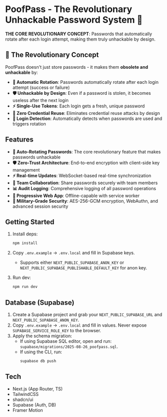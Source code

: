 # PoofPass - The Revolutionary Unhackable Password System 🚀

**THE CORE REVOLUTIONARY CONCEPT**: Passwords that automatically rotate after each login attempt, making them truly unhackable by design.

## 🚀 The Revolutionary Concept

PoofPass doesn't just store passwords - it makes them **obsolete and unhackable** by:

- **🔄 Automatic Rotation**: Passwords automatically rotate after each login attempt (success or failure)
- **🛡️ Unhackable by Design**: Even if a password is stolen, it becomes useless after the next login
- **⚡ Single-Use Tokens**: Each login gets a fresh, unique password
- **🚫 Zero Credential Reuse**: Eliminates credential reuse attacks by design
- **🎯 Login Detection**: Automatically detects when passwords are used and triggers rotation

## Features

- **🔄 Auto-Rotating Passwords**: The core revolutionary feature that makes passwords unhackable
- **🛡️ Zero-Trust Architecture**: End-to-end encryption with client-side key management
- **⚡ Real-time Updates**: WebSocket-based real-time synchronization
- **👥 Team Collaboration**: Share passwords securely with team members
- **📊 Audit Logging**: Comprehensive logging of all password operations
- **📱 Progressive Web App**: Offline-capable with service worker
- **🔐 Military-Grade Security**: AES-256-GCM encryption, WebAuthn, and advanced session security

## Getting Started
1. Install deps:
   ```bash
   npm install
   ```

2. Copy `.env.example` → `.env.local` and fill in Supabase keys.
   - Supports either `NEXT_PUBLIC_SUPABASE_ANON_KEY` or `NEXT_PUBLIC_SUPABASE_PUBLISHABLE_DEFAULT_KEY` for anon key.

3. Run dev:
   ```bash
   npm run dev
   ```

## Database (Supabase)

1. Create a Supabase project and grab your `NEXT_PUBLIC_SUPABASE_URL` and `NEXT_PUBLIC_SUPABASE_ANON_KEY`.
2. Copy `.env.example` → `.env.local` and fill in values. Never expose `SUPABASE_SERVICE_ROLE_KEY` to the browser.
3. Apply the schema migration:
   - If using Supabase SQL editor, open and run: `supabase/migrations/2025-08-26_poofpass.sql`.
   - If using the CLI, run:
     ```bash
     supabase db push
     ```

## Tech

- Next.js (App Router, TS)
- TailwindCSS
- shadcn/ui
- Supabase (Auth, DB)
- Framer Motion
